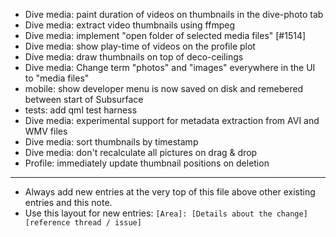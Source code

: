 - Dive media: paint duration of videos on thumbnails in the dive-photo tab
- Dive media: extract video thumbnails using ffmpeg
- Dive media: implement "open folder of selected media files" [#1514]
- Dive media: show play-time of videos on the profile plot
- Dive media: draw thumbnails on top of deco-ceilings
- Dive media: Change term "photos" and "images" everywhere in the UI to "media files"
- mobile: show developer menu is now saved on disk and remebered between start of Subsurface
- tests: add qml test harness
- Dive media: experimental support for metadata extraction from AVI and WMV files
- Dive media: sort thumbnails by timestamp
- Dive media: don't recalculate all pictures on drag & drop
- Profile: immediately update thumbnail positions on deletion
---
* Always add new entries at the very top of this file above other existing entries and this note.
* Use this layout for new entries: `[Area]: [Details about the change] [reference thread / issue]`
